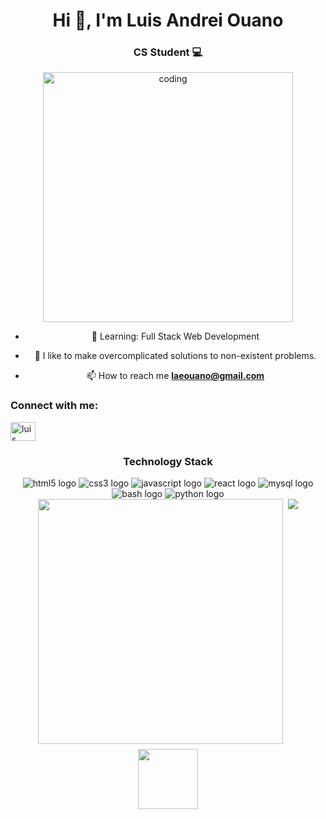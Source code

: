 <div align="center">
  <h1 align="center">Hi 👋, I'm Luis Andrei Ouano</h1>
  <h3 align="center">CS Student 💻</h3>
  <img align="center" alt="coding" width="400" src="https://media.tenor.com/2uyENRmiUt0AAAAC/coding.gif">
  
  - 🌱 Learning: Full Stack Web Development
  
  - 👯 I like to make overcomplicated solutions to non-existent problems.
  
  - 📫 How to reach me **laeouano@gmail.com**
  
  <h3 align="left">Connect with me:</h3>
  <p align="left">
  <a href="https://linkedin.com/in/luis andrei ouano" target="blank"><img align="center" src="https://raw.githubusercontent.com/rahuldkjain/github-profile-readme-generator/master/src/images/icons/Social/linked-in-alt.svg" alt="luis andrei ouano" height="30" width="40" /></a>
  </p>
</div>
<div align="center">
  <h3>Technology Stack</h3>
  <img src="https://img.shields.io/badge/HTML5-E34F26?logo=html5&logoColor=white&style=for-the-badge" alt="html5 logo"  />
  <img src="https://img.shields.io/badge/CSS3-1572B6?logo=css3&logoColor=white&style=for-the-badge" alt="css3 logo"  />
  <img src="https://img.shields.io/badge/JavaScript-F7DF1E?logo=javascript&logoColor=black&style=for-the-badge" alt="javascript logo"  />
  <img src="https://img.shields.io/badge/React-61DAFB?logo=react&logoColor=black&style=for-the-badge" alt="react logo"  />
  <img src="https://img.shields.io/badge/MySQL-005C84?style=for-the-badge&logo=mysql&logoColor=white" alt="mysql logo" />
  <img src="https://img.shields.io/badge/GNU Bash-4EAA25?logo=gnubash&logoColor=white&style=for-the-badge" alt="bash logo"  />
  <img src="https://img.shields.io/badge/Python-3776AB?logo=python&logoColor=white&style=for-the-badge" alt="python logo"  />
</div>

<div align="center" style="display: flex; flex-direction: column; align-items: center; gap: 8px; width: 100%">
  <div style="display: flex; width: 100%; justify-content: center; gap: 8px">
    <img style="width: 392px" src="https://github-readme-stats.vercel.app/api?username=lowiswano&show_icons=true&theme=highcontrast"/>
    <img src="https://github-readme-stats.vercel.app/api/top-langs/?username=lowiswano&theme=highcontrast&layout=compact&hide=jupyter%20notebook" />
  </div>
  <img style="width: 96px;" src="https://komarev.com/ghpvc/?username=lowiswano&color=0c1116" />
</div>
